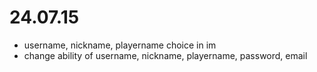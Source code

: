 # 24.07.15

- username, nickname, playername choice in im
- change ability of username, nickname, playername, password, email